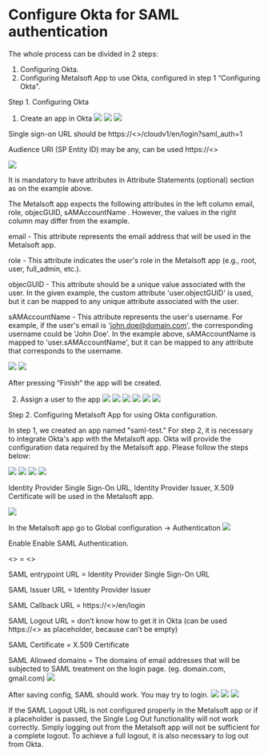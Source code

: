 # Configure Okta for SAML authentication

The whole process can be divided in 2 steps:
1.	Configuring Okta.
2.	Configuring Metalsoft App to use Okta, configured in step 1 “Configuring Okta”.


Step 1. Configuring Okta
1.	Create an app in Okta
![](/assets/guides/create_a_new_app_integration_okta.png)
![](/assets/guides/create_saml_integration_okta_1.png)
![](/assets/guides/create_saml_integration_okta_2.png)

Single sign-on URL should be https://<<domain>>/cloudv1/en/login?saml_auth=1 

Audience URI (SP Entity ID) may be any, can be used https://<<domain>> 

![](/assets/guides/okta_attribute_statements.png)

It is mandatory to have attributes in Attribute Statements (optional) section as on the example above.

The Metalsoft app expects the following attributes in the left column email, role, objecGUID, sAMAccountName . However, the values in the right column may differ from the example.

email - This attribute represents the email address that will be used in the Metalsoft app.

role - This attribute indicates the user's role in the Metalsoft app (e.g., root, user, full_admin, etc.).

objecGUID - This attribute should be a unique value associated with the user. In the given example, the custom attribute 'user.objectGUID' is used, but it can be mapped to any unique attribute associated with the user.

sAMAccountName - This attribute represents the user's username. For example, if the user's email is 'john.doe@domain.com', the corresponding username could be 'John Doe'. In the example above, sAMAccountName is mapped to 'user.sAMAccountName', but it can be mapped to any attribute that corresponds to the username.

![](/assets/guides/create_a_new_app_integration_okta_2.png)
![](/assets/guides/create_a_new_app_integration_okta_3.png)

After pressing “Finish“ the app will be created.

2. Assign a user to the app
![](/assets/guides/assign_user_to_okta_app_1.png)
![](/assets/guides/assign_user_to_okta_app_2.png)
![](/assets/guides/assign_user_to_okta_app_3.png)
![](/assets/guides/assign_user_to_okta_app_4.png)
![](/assets/guides/assign_user_to_okta_app_5.png)
![](/assets/guides/assign_user_to_okta_app_6.png)

Step 2. Configuring Metalsoft App for using Okta configuration.

In step 1, we created an app named "saml-test." For step 2, it is necessary to integrate Okta's app with the Metalsoft app. Okta will provide the configuration data required by the Metalsoft app. Please follow the steps below:

![](/assets/guides/okta_configuration_1.png)
![](/assets/guides/okta_configuration_2.png)
![](/assets/guides/okta_configuration_3.png)
![](/assets/guides/okta_configuration_4.png)

Identity Provider Single Sign-On URL, Identity Provider Issuer, X.509 Certificate will be used in the Metalsoft app.

![](/assets/guides/ms_okta_config_1.png)

In the Metalsoft app go to Global configuration → Authentication
![](/assets/guides/ms_okta_config_2.png)

Enable Enable SAML Authentication.

<<Metalsoft app prop>> = <<okta provides>>

SAML entrypoint URL = Identity Provider Single Sign-On URL

SAML Issuer URL = Identity Provider Issuer

SAML Callback URL = https://<<domain>>/en/login 

SAML Logout URL = don’t know how to get it in Okta (can be used https://<<domain>> as placeholder, because can’t be empty)

SAML Certificate = X.509 Certificate

SAML Allowed domains = The domains of email addresses that will be subjected to SAML treatment on the login page. (eg. domain.com, gmail.com)
![](/assets/guides/ms_okta_config_3.png)

After saving config, SAML should work. You may try to login.
![](/assets/guides/ms_okta_config_4.png)
![](/assets/guides/ms_okta_config_5.png)
![](/assets/guides/ms_okta_config_6.png)

If the SAML Logout URL is not configured properly in the Metalsoft app or if a placeholder is passed, the Single Log Out functionality will not work correctly. Simply logging out from the Metalsoft app will not be sufficient for a complete logout. To achieve a full logout, it is also necessary to log out from Okta.

